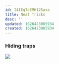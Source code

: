 ```yaml
---
id: I4IEqToEMH125axa
title: Neat Tricks
desc: ''
updated: 1626423985934
created: 1626423985934
---
```

### Hiding traps
![](/brain/assets/images/2021-07-16-10-27-14.png)
